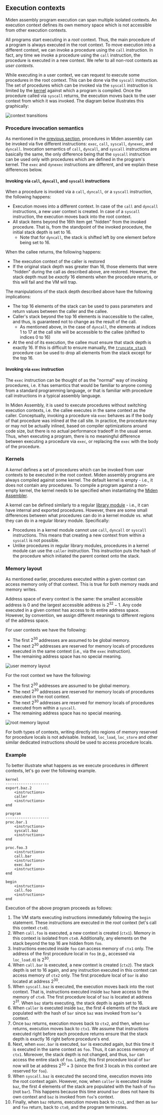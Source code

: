 ## Execution contexts

Miden assembly program execution can span multiple isolated contexts. An execution context defines its own memory space which is not accessible from other execution contexts.

All programs start executing in a _root_ context. Thus, the main procedure of a program is always executed in the root context. To move execution into a different context, we can invoke a procedure using the `call` instruction. In fact, any time we invoke a procedure using the `call` instruction, the procedure is executed in a new context. We refer to all non-root contexts as _user contexts_.

While executing in a user context, we can request to execute some procedures in the root context. This can be done via the `syscall` instruction. The set of procedures which can be invoked via the `syscall` instruction is limited by the [kernel](#kernels) against which a program is compiled. Once the procedure called via `syscall` returns, the execution moves back to the user context from which it was invoked. The diagram below illustrates this graphically:

![context transitions](../../assets/user_docs/assembly/execution_contexts/context_transitions.png)

### Procedure invocation semantics

As mentioned in the [previous section](./code_organization.md), procedures in Miden assembly can be invoked via five different instructions: `exec`, `call`, `syscall`, `dynexec`, and `dyncall`. Invocation semantics of `call`, `dyncall`, and `syscall` instructions are basically the same, the only difference being that the `syscall` instruction can be used only with procedures which are defined in the program's kernel. The `exec` and `dynexec` instructions are different, and we explain these differences below.

#### Invoking via `call`, `dyncall`, and `syscall` instructions

When a procedure is invoked via a `call`, `dyncall`, or a `syscall` instruction, the following happens:

- Execution moves into a different context. In case of the `call` and `dyncall` instructions, a new user context is created. In case of a `syscall` instruction, the execution moves back into the root context.
- All stack items beyond the 16th item get "hidden" from the invoked procedure. That is, from the standpoint of the invoked procedure, the initial stack depth is set to 16.
    - Note that for `dyncall`, the stack is shifted left by one element before being set to 16.

When the callee returns, the following happens:

- The execution context of the caller is restored
- If the original stack depth was greater than 16, those elements that were "hidden" during the call as described above, are restored. However, the stack depth must be _exactly_ 16 elements when the procedure returns, or this will fail and the VM will trap.

The manipulations of the stack depth described above have the following implications:

- The top 16 elements of the stack can be used to pass parameters and return values between the caller and the callee.
- Caller's stack beyond the top 16 elements is inaccessible to the callee, and thus, is guaranteed not to change as the result of the call.
    - As mentioned above, in the case of `dyncall`, the elements at indices 1 to 17 at the call site will be accessible to the callee (shifted to indices 0 to 16)
- At the end of its execution, the callee must ensure that stack depth is exactly 16. If this is difficult to ensure manually, the [`truncate_stack`](../stdlib/sys.md) procedure can be used to drop all elements from the stack except for the top 16.

#### Invoking via `exec` instruction

The `exec` instruction can be thought of as the "normal" way of invoking procedures, i.e. it has semantics that would be familiar to anyone coming from a standard programming language, or that is familiar with procedure call instructions in a typical assembly language.

In Miden Assembly, it is used to execute procedures without switching execution contexts, i.e. the callee executes in the same context as the caller. Conceptually, invoking a procedure via `exec` behaves as if the body of that procedure was inlined at the call site. In practice, the procedure may or may not be actually inlined, based on compiler optimizations around code size, but there is no actual performance tradeoff in the usual sense. Thus, when executing a program, there is no meaningful difference between executing a procedure via `exec`, or replacing the `exec` with the body of the procedure.

### Kernels

A _kernel_ defines a set of procedures which can be invoked from user contexts to be executed in the root context. Miden assembly programs are always compiled against some kernel. The default kernel is empty - i.e., it does not contain any procedures. To compile a program against a non-empty kernel, the kernel needs to be specified when instantiating the [Miden Assembler](https://crates.io/crates/miden-assembly).

A kernel can be defined similarly to a regular [library module](./code_organization.md#library-modules) - i.e., it can have internal and exported procedures. However, there are some small differences between what procedures can do in a kernel module vs. what they can do in a regular library module. Specifically:

- Procedures in a kernel module cannot use `call`, `dyncall` or `syscall` instructions. This means that creating a new context from within a `syscall` is not possible.
- Unlike procedures in regular library modules, procedures in a kernel module can use the `caller` instruction. This instruction puts the hash of the procedure which initiated the parent context onto the stack.

### Memory layout

As mentioned earlier, procedures executed within a given context can access memory only of that context. This is true for both memory reads and memory writes.

Address space of every context is the same: the smallest accessible address is $0$ and the largest accessible address is $2^{32} - 1$. Any code executed in a given context has access to its entire address space. However, by convention, we assign different meanings to different regions of the address space.

For user contexts we have the following:

- The first $2^{30}$ addresses are assumed to be global memory.
- The next $2^{30}$ addresses are reserved for memory locals of procedures executed in the same context (i.e., via the `exec` instruction).
- The remaining address space has no special meaning.

![user memory layout](../../assets/user_docs//assembly/execution_contexts/user_mem_layout.png)

For the root context we have the following:

- The first $2^{30}$ addresses are assumed to be global memory.
- The next $2^{30}$ addresses are reserved for memory locals of procedures executed in the root context.
- The next $2^{30}$ addresses are reserved for memory locals of procedures executed from within a `syscall`.
- The remaining address space has no special meaning.

![root memory layout](../../assets/user_docs//assembly/execution_contexts/root_mem_layout.png)

For both types of contexts, writing directly into regions of memory reserved for procedure locals is not advisable. Instead, `loc_load`, `loc_store` and other similar dedicated instructions should be used to access procedure locals.

### Example

To better illustrate what happens as we execute procedures in different contexts, let's go over the following example.

```
kernel
--------------------
export.baz.2
    <instructions>
    caller
    <instructions>
end

program
--------------------
proc.bar.1
    <instructions>
    syscall.baz
    <instructions>
end

proc.foo.3
    <instructions>
    call.bar
    <instructions>
    exec.bar
    <instructions>
end

begin
    <instructions>
    call.foo
    <instructions>
end
```

Execution of the above program proceeds as follows:

1. The VM starts executing instructions immediately following the `begin` statement. These instructions are executed in the _root_ context (let's call this context `ctx0`).
2. When `call.foo` is executed, a new context is created (`ctx1`). Memory in this context is isolated from `ctx0`. Additionally, any elements on the stack beyond the top 16 are hidden from `foo`.
3. Instructions executed inside `foo` can access memory of `ctx1` only. The address of the first procedure local in `foo` (e.g., accessed via `loc_load.0`) is $2^{30}$.
4. When `call.bar` is executed, a new context is created (`ctx2`). The stack depth is set to 16 again, and any instruction executed in this context can access memory of `ctx2` only. The first procedure local of `bar` is also located at address $2^{30}$.
5. When `syscall.baz` is executed, the execution moves back into the root context. That is, instructions executed inside `baz` have access to the memory of `ctx0`. The first procedure local of `baz` is located at address $2^{31}$. When `baz` starts executing, the stack depth is again set to 16.
6. When `caller` is executed inside `baz`, the first 4 elements of the stack are populated with the hash of `bar` since `baz` was invoked from `bar`'s context.
7. Once `baz` returns, execution moves back to `ctx2`, and then, when `bar` returns, execution moves back to `ctx1`. We assume that instructions executed right before each procedure returns ensure that the stack depth is exactly 16 right before procedure's end.
8. Next, when `exec.bar` is executed, `bar` is executed again, but this time it is executed in the same context as `foo`. Thus, it can access memory of `ctx1`. Moreover, the stack depth is not changed, and thus, `bar` can access the entire stack of `foo`. Lastly, this first procedure local of `bar` now will be at address $2^{30} + 3$ (since the first 3 locals in this context are reserved for `foo`).
9. When `syscall.baz` is executed the second time, execution moves into the root context again. However, now, when `caller` is executed inside `baz`, the first 4 elements of the stack are populated with the hash of `foo` (not `bar`). This happens because this time around `bar` does not have its own context and `baz` is invoked from `foo`'s context.
10. Finally, when `baz` returns, execution moves back to `ctx1`, and then as `bar` and `foo` return, back to `ctx0`, and the program terminates.
